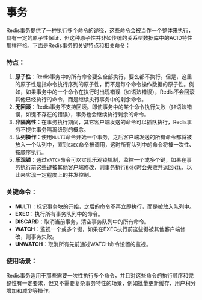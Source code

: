 # 事务
Redis事务提供了一种执行多个命令的途径，这些命令会被当作一个整体来执行，具有一定的原子性保证，但这种原子性并非如传统的关系型数据库中的ACID特性那样严格。下面是Redis事务的关键特点和相关命令：

### 特点：
1. **原子性**：Redis事务中的所有命令要么全部执行，要么都不执行。但是，这里的原子性是指命令执行序列的原子性，而不是每个命令操作数据的原子性。例如，如果事务中的一个命令在执行时出现错误（如语法错误），Redis不会回滚其他已经执行的命令，而是继续执行事务中的剩余命令。
2. **无回滚**：Redis事务不支持回滚。即使事务中的某个命令执行失败（非语法错误，如键不存在的错误），事务也会继续执行剩余的命令。
3. **非隔离性**：在事务执行期间，其它客户端发送的命令可以插队执行，Redis事务不提供事务隔离级别的概念。
4. **队列操作**：使用`MULTI`命令开始一个事务，之后客户端发送的所有命令都将被放入一个队列中，直到`EXEC`命令被调用，这时所有队列中的命令将被一次性、按顺序执行。
5. **乐观锁**：通过`WATCH`命令可以实现乐观锁机制，监控一个或多个键，如果在事务执行前这些键被其他客户端修改，则事务执行`EXEC`时会失败并返回`NIL`，以此来实现一定程度上的并发控制。

### 关键命令：
- **MULTI**：标记事务块的开始，之后的命令不再立即执行，而是被放入队列中。
- **EXEC**：执行所有事务队列中的命令。
- **DISCARD**：取消当前事务，清空事务队列中的所有命令。
- **WATCH**：监视一个或多个键，如果在EXEC执行前这些键被其他客户端修改，则事务失败。
- **UNWATCH**：取消所有先前通过WATCH命令设置的监视。

### 使用场景：
Redis事务适用于那些需要一次性执行多个命令，并且对这些命令的执行顺序和完整性有一定要求，但又不需要复杂事务特性的场景，例如批量更新缓存、用户积分增加和减少等操作。